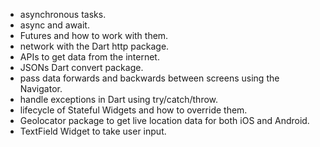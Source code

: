 

* asynchronous tasks.
* async and await.
* Futures and how to work with them.
* network with the Dart http package.
* APIs to get data from the internet.
* JSONs Dart convert package.
* pass data forwards and backwards between screens using the Navigator.
* handle exceptions in Dart using try/catch/throw.
* lifecycle of Stateful Widgets and how to override them.
* Geolocator package to get live location data for both iOS and Android.
* TextField Widget to take user input.
